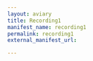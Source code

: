 ```yaml
---
layout: aviary
title: Recording1
manifest_name: recording1
permalink: recording1
external_manifest_url: 

---
```

<!-- Add an essay or interpretive material below this line,
using HTML or markdown.  Do not modify this file above this line -->
